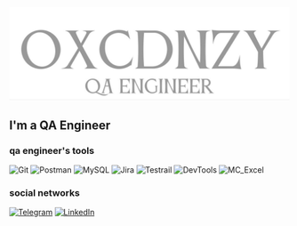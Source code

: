 ![Header](https://github.com/vazhgin/vazhgin/blob/main/assets/photo_2025-06-21_14-09-19.jpg)

## I'm a QA Engineer

### qa engineer's tools
![Git](https://img.shields.io/badge/-Git-white?style=for-the-badge&logo=Git&logoColor=F05032)
![Postman](https://img.shields.io/badge/-Postman-white?style=for-the-badge&logo=Postman&logoColor=FF6C37)
![MySQL](https://img.shields.io/badge/-MySQL-white?style=for-the-badge&logo=MySQL&logoColor=4479A1)
![Jira](https://img.shields.io/badge/-Jira-white?style=for-the-badge&logo=Jira&logoColor=0052CC)
![Testrail](https://img.shields.io/badge/-Testrail-white?style=for-the-badge&logo=Testrail&logoColor=65C179)
![DevTools](https://img.shields.io/badge/-DevTools-white?style=for-the-badge&logo=Devtools&logoColor=65C179)
![MC_Excel](https://img.shields.io/badge/-MC_Excel-white?style=for-the-badge&logo=Excel&logoColor=65C179)


### social networks
[![Telegram](https://img.shields.io/badge/Telegram-2CA5E0?logo=telegram&logoColor=white)](https://t.me/agonysia)
[![LinkedIn](https://custom-icon-badges.demolab.com/badge/LinkedIn-0A66C2?logo=linkedin-white&logoColor=fff)](https://www.linkedin.com/in/oxcdnzy/)